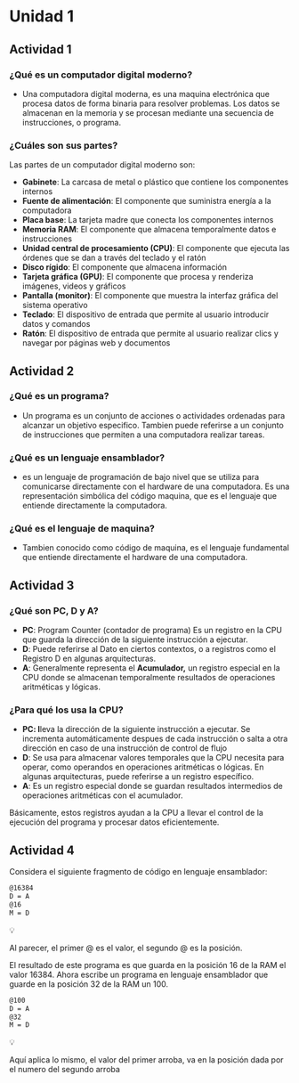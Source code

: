 # Unidad 1
## Actividad 1
### ¿Qué es un computador digital moderno?

- Una computadora digital moderna, es una maquina electrónica que procesa datos de forma binaria para resolver problemas. Los datos se almacenan en la memoria y se procesan mediante una secuencia de instrucciones, o programa.

### ¿Cuáles son sus partes?

Las partes de un computador digital moderno son:

- **Gabinete**: La carcasa de metal o plástico que contiene los componentes internos
- **Fuente de alimentación**: El componente que suministra energía a la computadora
- **Placa base**: La tarjeta madre que conecta los componentes internos
- **Memoria RAM**: El componente que almacena temporalmente datos e instrucciones
- **Unidad central de procesamiento (CPU)**: El componente que ejecuta las órdenes que se dan a través del teclado y el ratón
- **Disco rígido**: El componente que almacena información
- **Tarjeta gráfica (GPU)**: El componente que procesa y renderiza imágenes, videos y gráficos
- **Pantalla (monitor)**: El componente que muestra la interfaz gráfica del sistema operativo
- **Teclado**: El dispositivo de entrada que permite al usuario introducir datos y comandos
- **Ratón**: El dispositivo de entrada que permite al usuario realizar clics y navegar por páginas web y documentos

## Actividad 2
### ¿Qué es un programa?

- Un programa es un conjunto de acciones o actividades ordenadas para alcanzar un objetivo especifico. Tambien puede referirse a un conjunto de instrucciones que permiten a una computadora realizar tareas.

### ¿Qué es un lenguaje ensamblador?

- es un lenguaje de programación de bajo nivel que se utiliza para comunicarse directamente con el hardware de una computadora. Es una representación simbólica del código maquina, que es el lenguaje que entiende directamente la computadora.

### ¿Qué es el lenguaje de maquina?

- Tambien conocido como código de maquina, es el lenguaje fundamental que entiende directamente el hardware de una computadora.

## Actividad 3
### ¿Qué son PC, D y A?

- **PC**: Program Counter (contador de programa) Es un registro en la CPU que guarda la dirección de la siguiente instrucción a ejecutar.
- **D**: Puede referirse al Dato en ciertos contextos, o a registros como el Registro D en algunas arquitecturas.
- **A**: Generalmente representa el **Acumulador,** un registro especial en la CPU donde se almacenan temporalmente resultados de operaciones aritméticas y lógicas.

### ¿Para qué los usa la CPU?

- **PC: l**leva la dirección de la siguiente instrucción a ejecutar. Se incrementa automáticamente despues de cada instrucción o salta a otra dirección en caso de una instrucción de control de flujo
- **D**: Se usa para almacenar valores temporales que la CPU necesita para operar, como operandos en operaciones aritméticas o lógicas. En algunas arquitecturas, puede referirse a un registro específico.
- **A**: Es un registro especial donde se guardan resultados intermedios de operaciones aritméticas con el acumulador.

Básicamente, estos registros ayudan a la CPU a llevar el control de la ejecución del programa y procesar datos eficientemente.

## Actividad 4

Considera el siguiente fragmento de código en lenguaje ensamblador:

```bash
@16384
D = A
@16
M = D
```

<aside>
💡

Al parecer, el primer @ es el valor, el segundo @ es la posición.

</aside>

El resultado de este programa es que guarda en la posición 16 de la RAM el valor 16384. Ahora escribe un programa en lenguaje ensamblador que guarde en la posición 32 de la RAM un 100.

```bash
@100
D = A
@32
M = D
```

<aside>
💡

Aquí aplica lo mismo, el valor del primer arroba, va en la posición dada por el numero del segundo arroba

</aside>
